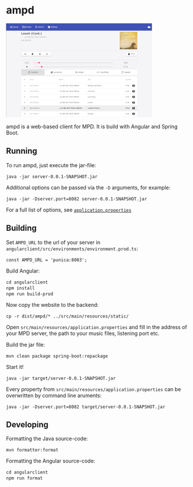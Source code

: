 # ampd

![Screenshot of ampd](.github/screenshot.png)

ampd is a web-based client for MPD. It is build with Angular and Spring Boot.

## Running

To run ampd, just execute the jar-file:

```
java -jar server-0.0.1-SNAPSHOT.jar
```

Additional options can be passed via the `-D` arguments, for example:

```
java -jar -Dserver.port=8082 server-0.0.1-SNAPSHOT.jar
```

For a full list of options, see [`application.properties`](src/main/resources/application.properties)

## Building

Set `AMPD_URL` to the url of your server in `angularclient/src/environments/environment.prod.ts`:

```
const AMPD_URL = 'punica:8003';
```

Build Angular:

```
cd angularclient
npm install
npm run build-prod
```

Now copy the website to the backend:

```
cp -r dist/ampd/* ../src/main/resources/static/
```

Open `src/main/resources/application.properties` and fill in the address of your MPD server, the path to your music files, listening port etc.

Build the jar file:

```
mvn clean package spring-boot:repackage
```

Start it!

```
java -jar target/server-0.0.1-SNAPSHOT.jar
```

Every property from `src/main/resources/application.properties` can be overwritten by command line aruments:

```
java -jar -Dserver.port=8082 target/server-0.0.1-SNAPSHOT.jar
```

## Developing

Formatting the Java source-code:

```
mvn formatter:format
```

Formatting the Angular source-code:

```
cd angularclient
npm run format
```
